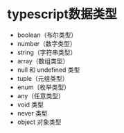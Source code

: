 # typescript数据类型

- boolean（布尔类型）
- number（数字类型）
- string（字符串类型）
- array（数组类型）
- null 和 undefined 类型
- tuple（元组类型）
- enum（枚举类型）
- any（任意类型）
- void 类型
- never 类型
- object 对象类型
